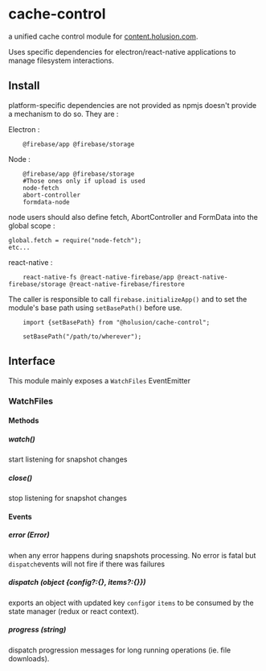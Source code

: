 # cache-control

a unified cache control module for [content.holusion.com](https://content.holusion.com).

Uses specific dependencies for electron/react-native applications to manage filesystem interactions.

## Install

platform-specific dependencies are not provided as npmjs doesn't provide a mechanism to do so. They are :

Electron :

```
    @firebase/app @firebase/storage
```
Node : 
```
    @firebase/app @firebase/storage
    #Those ones only if upload is used
    node-fetch
    abort-controller
    formdata-node
```
node users should also define fetch, AbortController and FormData into the global scope :
```
global.fetch = require("node-fetch");
etc...
```

react-native :

```
    react-native-fs @react-native-firebase/app @react-native-firebase/storage @react-native-firebase/firestore
```

The caller is responsible to call `firebase.initializeApp()` and to set the module's base path using `setBasePath()` before use.

```
    import {setBasePath} from "@holusion/cache-control";

    setBasePath("/path/to/wherever");
```


## Interface

This module mainly exposes a `WatchFiles` EventEmitter

### WatchFiles

#### Methods

##### watch()

start listening for snapshot changes

##### close()

stop listening for snapshot changes

#### Events

##### error (Error)

when any error happens during snapshots processing. No error is fatal but `dispatch`events will not fire if there was failures

##### dispatch (object {config?:{}, items?:{}})

exports an object with updated key `config`or `items` to be consumed by the state manager (redux or react context).

##### progress (string)

dispatch progression messages for long running operations (ie. file downloads).